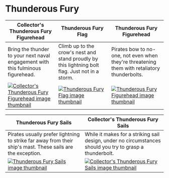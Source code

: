 # Thunderous Fury

| Collector's Thunderous Fury Figurehead | Thunderous Fury Flag | Thunderous Fury Figurehead |
| -------------------------------------- | -------------------- | -------------------------- |
| Bring the thunder to your next naval engagement with this fulminous figurehead. | Climb up to the crow's nest and stand proudly by this lightning bolt flag. Just not in a storm. | Pirates bow to no-one, not even when they're threatening them with retaliatory thunderbolts. |
| [![Collector's Thunderous Fury Figurehead image thumbnail](https://seaofthieves.wiki.gg/images/1/1c/Collector%27s_Thunderous_Fury_Figurehead.png)](https://seaofthieves.wiki.gg/wiki/Collector's_Thunderous_Fury_Figurehead) | [![Thunderous Fury Flag image thumbnail](https://seaofthieves.wiki.gg/images/7/7c/Thunderous_Fury_Flag.png)](https://seaofthieves.wiki.gg/wiki/Thunderous_Fury_Flag) | [![Thunderous Fury Figurehead image thumbnail](https://seaofthieves.wiki.gg/images/2/23/Thunderous_Fury_Figurehead.png)](https://seaofthieves.wiki.gg/wiki/Thunderous_Fury_Figurehead) |

| Thunderous Fury Sails | Collector's Thunderous Fury Sails |
| --------------------- | --------------------------------- |
| Pirates usually prefer lightning to strike far away from their ship's mast. These sails are the exception. | While it makes for a striking sail design, under no circumstances should you try to grasp a thunderbolt. |
| [![Thunderous Fury Sails image thumbnail](https://seaofthieves.wiki.gg/images/6/6f/Thunderous_Fury_Sails.png)](https://seaofthieves.wiki.gg/wiki/Thunderous_Fury_Sails) | [![Collector's Thunderous Fury Sails image thumbnail](https://seaofthieves.wiki.gg/images/b/be/Collector%27s_Thunderous_Fury_Sails.png)](https://seaofthieves.wiki.gg/wiki/Collector's_Thunderous_Fury_Sails) |
